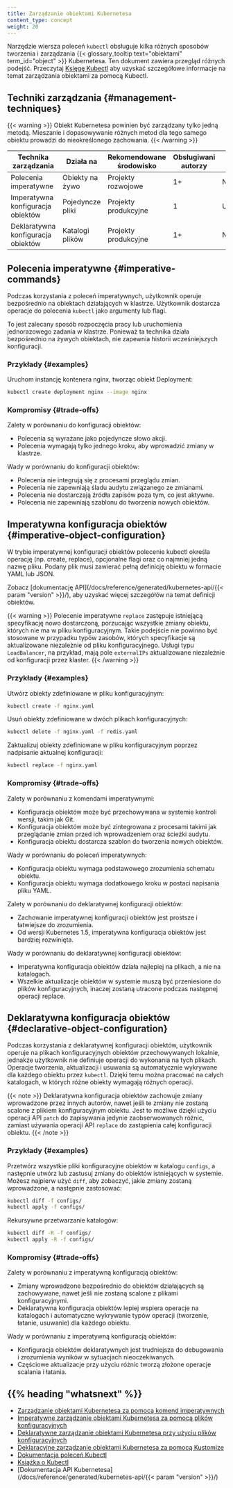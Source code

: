 ```yaml
---
title: Zarządzanie obiektami Kubernetesa
content_type: concept
weight: 20
---
```


<!-- overview -->
Narzędzie wiersza poleceń `kubectl` obsługuje kilka różnych sposobów tworzenia i
zarządzania {{< glossary_tooltip text="obiektami" term_id="object" >}} Kubernetesa. Ten dokument
zawiera przegląd różnych podejść. Przeczytaj [Księgę Kubectl](https://kubectl.docs.kubernetes.io)
aby uzyskać szczegółowe informacje na temat zarządzania obiektami za pomocą Kubectl.

<!-- body -->

## Techniki zarządzania {#management-techniques}

{{< warning >}}
Obiekt Kubernetesa powinien być zarządzany tylko jedną metodą. Mieszanie i
dopasowywanie różnych metod dla tego samego obiektu prowadzi do nieokreślonego zachowania.
{{< /warning >}}

| Technika zarządzania           | Działa na                | Rekomendowane środowisko | Obsługiwani autorzy | Krzywa uczenia się |
|----------------------------------|----------------------|------------------------|--------------------|----------------|
| Polecenia imperatywne             | Obiekty na żywo       | Projekty rozwojowe    | 1+                 | Najniższy       |
| Imperatywna konfiguracja obiektów  | Pojedyncze pliki     | Projekty produkcyjne    | 1                  | Umiarkowane       |
| Deklaratywna konfiguracja obiektów | Katalogi plików | Projekty produkcyjne | 1+ | Najwyższy |

## Polecenia imperatywne {#imperative-commands}

Podczas korzystania z poleceń imperatywnych, użytkownik operuje bezpośrednio
na obiektach działających w klastrze. Użytkownik
dostarcza operacje do polecenia `kubectl` jako argumenty lub flagi.

To jest zalecany sposób rozpoczęcia pracy lub uruchomienia
jednorazowego zadania w klastrze. Ponieważ ta technika działa bezpośrednio
na żywych obiektach, nie zapewnia historii wcześniejszych konfiguracji.

### Przykłady {#examples}

Uruchom instancję kontenera nginx, tworząc obiekt Deployment:

```sh
kubectl create deployment nginx --image nginx
```

### Kompromisy {#trade-offs}

Zalety w porównaniu do konfiguracji obiektów:

- Polecenia są wyrażane jako pojedyncze słowo akcji.
- Polecenia wymagają tylko jednego kroku, aby wprowadzić zmiany w klastrze.

Wady w porównaniu do konfiguracji obiektów:

- Polecenia nie integrują się z procesami przeglądu zmian.
- Polecenia nie zapewniają śladu audytu związanego ze zmianami.
- Polecenia nie dostarczają źródła zapisów poza tym, co jest aktywne.
- Polecenia nie zapewniają szablonu do tworzenia nowych obiektów.

## Imperatywna konfiguracja obiektów {#imperative-object-configuration}

W trybie imperatywnej konfiguracji obiektów polecenie
kubectl określa operację (np. create, replace), opcjonalne flagi
oraz co najmniej jedną nazwę pliku. Podany plik
musi zawierać pełną definicję obiektu w formacie YAML lub JSON.

Zobacz [dokumentację API](/docs/reference/generated/kubernetes-api/{{< param "version" >}}/),
aby uzyskać więcej szczegółów na temat definicji obiektów.

{{< warning >}}
Polecenie imperatywne `replace` zastępuje istniejącą specyfikację nowo dostarczoną,
porzucając wszystkie zmiany obiektu, których nie ma w
pliku konfiguracyjnym. Takie podejście nie powinno być stosowane w
przypadku typów zasobów, których specyfikacje są aktualizowane niezależnie
od pliku konfiguracyjnego. Usługi typu `LoadBalancer`, na przykład,
mają pole `externalIPs` aktualizowane niezależnie od konfiguracji przez klaster.
{{< /warning >}}

### Przykłady {#examples}

Utwórz obiekty zdefiniowane w pliku konfiguracyjnym:

```sh
kubectl create -f nginx.yaml
```

Usuń obiekty zdefiniowane w dwóch plikach konfiguracyjnych:

```sh
kubectl delete -f nginx.yaml -f redis.yaml
```

Zaktualizuj obiekty zdefiniowane w pliku
konfiguracyjnym poprzez nadpisanie aktualnej konfiguracji:

```sh
kubectl replace -f nginx.yaml
```

### Kompromisy {#trade-offs}

Zalety w porównaniu z komendami imperatywnymi:

- Konfiguracja obiektów może być przechowywana w systemie kontroli wersji, takim jak Git.
- Konfiguracja obiektów może być zintegrowana z procesami takimi jak przeglądanie zmian przed ich wprowadzeniem oraz ścieżki audytu.
- Konfiguracja obiektu dostarcza szablon do tworzenia nowych obiektów.

Wady w porównaniu do poleceń imperatywnych:

- Konfiguracja obiektu wymaga podstawowego zrozumienia schematu obiektu.
- Konfiguracja obiektu wymaga dodatkowego kroku w postaci napisania pliku YAML.

Zalety w porównaniu do deklaratywnej konfiguracji obiektów:

- Zachowanie imperatywnej konfiguracji obiektów jest prostsze i łatwiejsze do zrozumienia.
- Od wersji Kubernetes 1.5, imperatywna konfiguracja obiektów jest bardziej rozwinięta.

Wady w porównaniu do deklaratywnej konfiguracji obiektów:

- Imperatywna konfiguracja obiektów działa najlepiej na plikach, a nie na katalogach.
- Wszelkie aktualizacje obiektów w systemie muszą być przeniesione do plików konfiguracyjnych, inaczej zostaną utracone podczas następnej operacji replace.

## Deklaratywna konfiguracja obiektów {#declarative-object-configuration}

Podczas korzystania z deklaratywnej konfiguracji obiektów, użytkownik operuje na
plikach konfiguracyjnych obiektów przechowywanych lokalnie, jednakże użytkownik nie
definiuje operacji do wykonania na tych plikach. Operacje tworzenia, aktualizacji i
usuwania są automatycznie wykrywane dla każdego obiektu przez `kubectl`. Dzięki
temu można pracować na całych katalogach, w których różne obiekty wymagają różnych operacji.

{{< note >}}
Deklaratywna konfiguracja obiektów zachowuje zmiany wprowadzone
przez innych autorów, nawet jeśli te zmiany nie zostaną scalone z
plikiem konfiguracyjnym obiektu. Jest to możliwe dzięki użyciu operacji API
`patch` do zapisywania jedynie zaobserwowanych różnic, zamiast używania
operacji API `replace` do zastąpienia całej konfiguracji obiektu.
{{< /note >}}

### Przykłady {#examples}

Przetwórz wszystkie pliki konfiguracyjne obiektów w katalogu `configs`, a
następnie utwórz lub zastusuj zmiany do obiektów istniejących w systemie. Możesz
najpierw użyć `diff`, aby zobaczyć, jakie zmiany zostaną wprowadzone, a następnie zastosować:

```sh
kubectl diff -f configs/
kubectl apply -f configs/
```

Rekursywne przetwarzanie katalogów:

```sh
kubectl diff -R -f configs/
kubectl apply -R -f configs/
```

### Kompromisy {#trade-offs}

Zalety w porównaniu z imperatywną konfiguracją obiektów:

- Zmiany wprowadzone bezpośrednio do obiektów działających są zachowywane, nawet jeśli nie zostaną scalone z plikami konfiguracyjnymi.
- Deklaratywna konfiguracja obiektów lepiej wspiera operacje na katalogach i automatyczne wykrywanie typów operacji (tworzenie, łatanie, usuwanie) dla każdego obiektu.

Wady w porównaniu z imperatywną konfiguracją obiektów:

- Konfiguracja obiektów deklaratywnych jest trudniejsza do debugowania i zrozumienia wyników w sytuacjach nieoczekiwanych.
- Częściowe aktualizacje przy użyciu różnic tworzą złożone operacje scalania i łatania.

## {{% heading "whatsnext" %}}

- [Zarządzanie obiektami Kubernetesa za pomocą komend imperatywnych](/docs/tasks/manage-kubernetes-objects/imperative-command/)
- [Imperatywne zarządzanie obiektami Kubernetesa za pomocą plików konfiguracyjnych](/docs/tasks/manage-kubernetes-objects/imperative-config/)
- [Deklaratywne zarządzanie obiektami Kubernetesa przy użyciu plików konfiguracyjnych](/docs/tasks/manage-kubernetes-objects/declarative-config/)
- [Deklaracyjne zarządzanie obiektami Kubernetesa za pomocą Kustomize](/docs/tasks/manage-kubernetes-objects/kustomization/)
- [Dokumentacja poleceń Kubectl](/docs/reference/generated/kubectl/kubectl-commands/)
- [Książka o Kubectl](https://kubectl.docs.kubernetes.io)
- [Dokumentacja API Kubernetesa](/docs/reference/generated/kubernetes-api/{{< param "version" >}}/)

